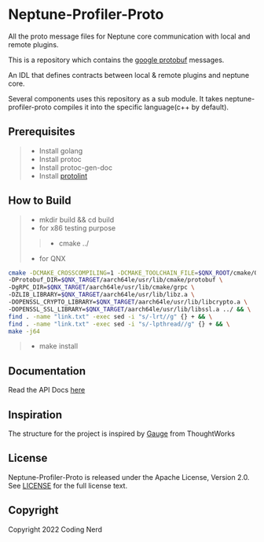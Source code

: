 Neptune-Profiler-Proto
===========

All the proto message files for Neptune core communication with local and remote plugins.

This is a repository which contains the  [google protobuf](https://github.com/google/protobuf) messages.

An IDL that defines contracts between local & remote plugins and neptune core.

Several components uses this repository as a sub module. It takes neptune-profiler-proto compiles it into the specific language(c++ by default).

Prerequisites
-----------------

> * Install golang
> * Install protoc
> * Install protoc-gen-doc
> * Install [protolint](https://github.com/yoheimuta/protolint/releases)

How to Build
-----------------

> * mkdir build && cd build
> * for x86 testing purpose
>> * cmake ../
> * for QNX
  ```bash
  cmake -DCMAKE_CROSSCOMPILING=1 -DCMAKE_TOOLCHAIN_FILE=$QNX_ROOT/cmake/QNXToolchain.cmake \
  -DProtobuf_DIR=$QNX_TARGET/aarch64le/usr/lib/cmake/protobuf \
  -DgRPC_DIR=$QNX_TARGET/aarch64le/usr/lib/cmake/grpc \
  -DZLIB_LIBRARY=$QNX_TARGET/aarch64le/usr/lib/libz.a \
  -DOPENSSL_CRYPTO_LIBRARY=$QNX_TARGET/aarch64le/usr/lib/libcrypto.a \
  -DOPENSSL_SSL_LIBRARY=$QNX_TARGET/aarch64le/usr/lib/libssl.a ../ && \
  find . -name "link.txt" -exec sed -i "s/-lrt//g" {} + && \
  find . -name "link.txt" -exec sed -i "s/-lpthread//g" {} + && \
  make -j64
  ```
> * make install

Documentation
-----------------

Read the API Docs [here](doc/neptune-profiler-proto-doc.md)

Inspiration
-----------------

The structure for the project is inspired by [Gauge](https://github.com/getgauge/gauge) from ThoughtWorks

License
-------

Neptune-Profiler-Proto is released under the Apache License, Version 2.0. See [LICENSE](LICENSE) for the full license text.

Copyright
---------

Copyright 2022 Coding Nerd

